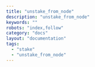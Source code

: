 ```yaml
---
title: "unstake_from_node"
description: "unstake_from_node"
keywords: ""
robots: "index,follow"
category: "docs"
layout: "documentation"
tags:
  - "stake"
  - "unstake_from_node"
---
```

